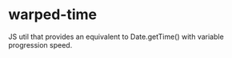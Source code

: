 # warped-time
JS util that provides an equivalent to Date.getTime() with variable progression speed.

